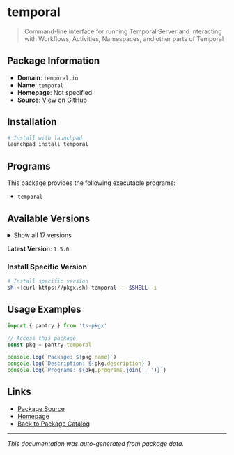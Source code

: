 # temporal

> Command-line interface for running Temporal Server and interacting with Workflows, Activities, Namespaces, and other parts of Temporal

## Package Information

- **Domain**: `temporal.io`
- **Name**: `temporal`
- **Homepage**: Not specified
- **Source**: [View on GitHub](https://github.com/pkgxdev/pantry/tree/main/projects/temporal.io/package.yml)

## Installation

```bash
# Install with launchpad
launchpad install temporal
```

## Programs

This package provides the following executable programs:

- `temporal`

## Available Versions

<details>
<summary>Show all 17 versions</summary>

- `1.5.0`, `1.4.1`, `1.4.0`, `1.3.0`, `1.2.0`
- `1.1.2`, `1.1.1`, `1.1.0`, `1.0.0`, `0.13.2`
- `0.13.1`, `0.13.0`, `0.12.0`, `0.11.0`, `0.10.7`
- `0.10.6`, `0.10.5`

</details>

**Latest Version**: `1.5.0`

### Install Specific Version

```bash
# Install specific version
sh <(curl https://pkgx.sh) temporal -- $SHELL -i
```

## Usage Examples

```typescript
import { pantry } from 'ts-pkgx'

// Access this package
const pkg = pantry.temporal

console.log(`Package: ${pkg.name}`)
console.log(`Description: ${pkg.description}`)
console.log(`Programs: ${pkg.programs.join(', ')}`)
```

## Links

- [Package Source](https://github.com/pkgxdev/pantry/tree/main/projects/temporal.io/package.yml)
- [Homepage](#)
- [Back to Package Catalog](../../package-catalog.md)

---

*This documentation was auto-generated from package data.*
